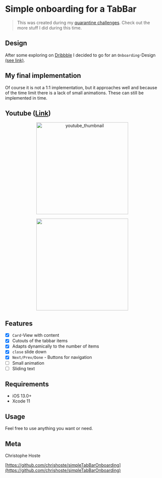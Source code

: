 # Simple onboarding for a TabBar

> This was created during my [quarantine challenges](https://github.com/chrishoste/quarantine-challenge). Check out the more stuff I did during this time.

## Design
After some exploring on [Dribbble](https://dribbble.com/) I decided to go for an `Onboarding`-Design [(see link)](https://dribbble.com/shots/6833910-Mobile-App-Onboarding). 

## My final implementation

Of course it is not a 1:1 implementation, but it approaches well and because of the time limit there is a lack of small animations. These can still be implemented in time.

## Youtube ([Link](https://youtu.be/xXa8CetKSSM))
<p align="center">
  <a href="https://youtu.be/MAUvwFvQl3k">
    <img alt="youtube_thumbnail" src="https://img.youtube.com/vi/MAUvwFvQl3k/0.jpg" width="300" />
  </a>
</p>

<p align="center">
  <img width="300" src="https://github.com/chrishoste/simpleTabBarOnboarding/blob/master/final.gif">
</p>


## Features

- [x] `Card`-View with content
- [x] Cutouts of the tabbar items
- [x] Adapts dynamically to the number of items
- [x] `close` slide down
- [x] `Next/Prev/Done` - Buttons for navigation
- [ ] Small animation
- [ ] Sliding text

## Requirements

- iOS 13.0+
- Xcode 11

## Usage

Feel free to use anything you want or need.

## Meta

Christophe Hoste

[https://github.com/chrishoste/simpleTabBarOnboarding](https://github.com/chrishoste/simpleTabBarOnboarding)
